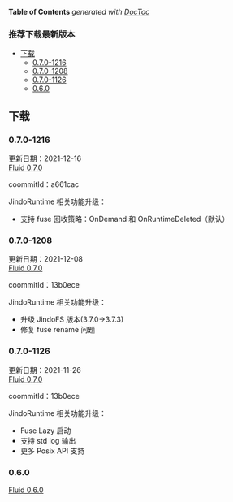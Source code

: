 <!-- START doctoc generated TOC please keep comment here to allow auto update -->
<!-- DON'T EDIT THIS SECTION, INSTEAD RE-RUN doctoc TO UPDATE -->
**Table of Contents**  *generated with [DocToc](https://github.com/thlorenz/doctoc)*
### 推荐下载最新版本
- [下载](#下载)
  - [0.7.0-1216](#070-1216)
  - [0.7.0-1208](#070-1208)
  - [0.7.0-1126](#070-1126)
  - [0.6.0](#060)

<!-- END doctoc generated TOC please keep comment here to allow auto update -->

## 下载

### 0.7.0-1216
更新日期：2021-12-16 </br>
[Fluid 0.7.0](http://smartdata-binary.oss-cn-shanghai.aliyuncs.com/fluid/0.7.0/20211216/fluid-0.7.0.tgz)

coommitId：a661cac

JindoRuntime 相关功能升级：<br/>
* 支持 fuse 回收策略：OnDemand 和 OnRuntimeDeleted（默认）

### 0.7.0-1208
更新日期：2021-12-08 </br>
[Fluid 0.7.0](http://smartdata-binary.oss-cn-shanghai.aliyuncs.com/fluid/0.7.0/20211208/fluid-0.7.0.tgz)

coommitId：13b0ece

JindoRuntime 相关功能升级：<br/>
* 升级 JindoFS 版本(3.7.0->3.7.3)
* 修复 fuse rename 问题


### 0.7.0-1126
更新日期：2021-11-26 </br>
[Fluid 0.7.0](http://smartdata-binary.oss-cn-shanghai.aliyuncs.com/fluid/0.7.0/20211126/fluid-0.7.0.tgz)

coommitId：13b0ece

JindoRuntime 相关功能升级：<br/>
* Fuse Lazy 启动<br/>
* 支持 std log 输出<br/>
* 更多 Posix API 支持
### 0.6.0
[Fluid 0.6.0](http://smartdata-binary.oss-cn-shanghai.aliyuncs.com/fluid/370/fluid-0.6.0.tgz)